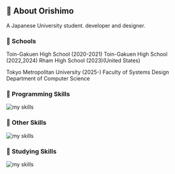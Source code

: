 ## 🌊 About Orishimo
A Japanese University student.
developer and designer.

### 🏫 Schools
Toin-Gakuen High School (2020-2021)
Toin-Gakuen High School (2022,2024)
Rham High School (2023)(United States)

Tokyo Metropolitan University (2025-)
Faculty of Systems Design
Department of Computer Science

### 🌱 Programming Skills
<img alt="my skills" src="https://skillicons.dev/icons?theme=dark&perline=9&i=html,css,js,cs,github,vscode," />

### 🌱 Other Skills
<img alt="my skills" src="https://skillicons.dev/icons?theme=dark&perline=9&i=unity" />

### 🌱 Studying Skills
<img alt="my skills" src="https://skillicons.dev/icons?theme=dark&perline=9&i=git,ai,premiere" />
